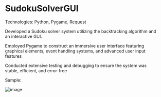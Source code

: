 # SudokuSolverGUI

Technologies: Python, Pygame, Request

Developed a Sudoku solver system utilizing the backtracking algorithm and an interactive GUI.

Employed Pygame to construct an immersive user interface featuring graphical elements, event handling systems, and advanced user input features

Conducted extensive testing and debugging to ensure the system was stable, efficient, and error-free

Sample:

![image](https://user-images.githubusercontent.com/80939100/192700679-39f4f298-fd84-4330-a06c-98e15193ea2b.png)

